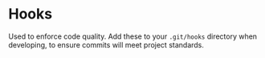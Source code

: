 # Hooks
Used to enforce code quality. Add these to your `.git/hooks` directory when developing, to ensure commits will meet project standards.
